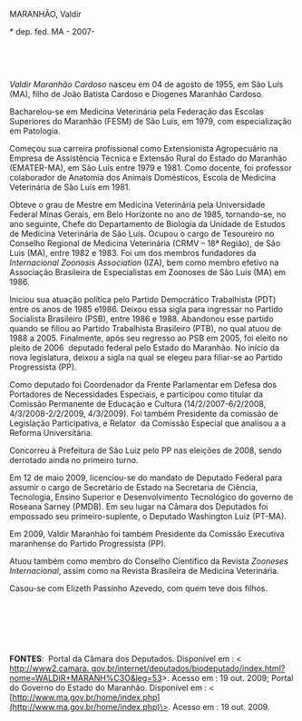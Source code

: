 MARANHÃO, Valdir

\* dep. fed. MA - 2007-

 

 

*Valdir Maranhão Cardoso* nasceu em 04 de agosto de 1955, em São Luís
(MA), filho de João Batista Cardoso e Diogenes Maranhão Cardoso.

Bacharelou-se em Medicina Veterinária pela Federação das Escolas
Superiores do Maranhão (FESM) de São Luís, em 1979, com especialização
em Patologia.

Começou sua carreira profissional como Extensionista Agropecuário na
Empresa de Assistência Técnica e Extensão Rural do Estado do Maranhão
(EMATER-MA), em São Luís entre 1979 e 1981. Como docente, foi professor
colaborador de Anatomia dos Animais Domésticos, Escola de Medicina
Veterinária de São Luís em 1981.

Obteve o grau de Mestre em Medicina Veterinária pela Universidade
Federal Minas Gerais, em Belo Horizonte no ano de 1985, tornando-se, no
ano seguinte, Chefe do Departamento de Biologia da Unidade de Estudos de
Medicina Veterinária de São Luís. Ocupou o cargo de Tesoureiro no
Conselho Regional de Medicina Veterinária (CRMV – 18ª Região), de São
Luis (MA), entre 1982 e 1983. Foi um dos membros fundadores da
*Internacional Zoonosis Association* (IZA), bem como membro efetivo na
Associação Brasileira de Especialistas em Zoonoses de São Luís (MA) em
1986.

Iniciou sua atuação política pelo Partido Democrático Trabalhista (PDT)
entre os anos de 1985 e1986. Deixou essa sigla para ingressar no Partido
Socialista Brasileiro (PSB), entre 1986 e 1988. Abandonou esse partido
quando se filiou ao Partido Trabalhista Brasileiro (PTB), no qual atuou
de 1988 a 2005. Finalmente, após seu regresso ao PSB em 2005, foi eleito
no pleito de 2006  deputado federal pelo Estado do Maranhão. No início
da nova legislatura, deixou a sigla na qual se elegeu para filiar-se ao
Partido Progressista (PP).

Como deputado foi Coordenador da Frente Parlamentar em Defesa dos
Portadores de Necessidades Especiais, e participou como titular da
Comissão Permanente de Educação e Cultura (14/2/2007-6/2/2008,
4/3/2008-2/2/2009, 4/3/2009). Foi também Presidente da comissão de
Legislação Participativa, e Relator  da Comissão Especial que analisou a
a Reforma Universitária.

Concorreu à Prefeitura de São Luiz pelo PP nas eleições de 2008, sendo
derrotado ainda no primeiro turno.

Em 12 de maio 2009, licenciou-se do mandato de Deputado Federal para
assumir o cargo de Secretário de Estado na Secretaria de Ciência,
Tecnologia, Ensino Superior e Desenvolvimento Tecnológico do governo de
Roseana Sarney (PMDB). Em seu lugar na Câmara dos Deputados foi
empossado seu primeiro-suplente, o Deputado Washington Luiz (PT-MA).

Em 2009, Valdir Maranhão foi também Presidente da Comissão Executiva
maranhense do Partido Progressista (PP).

Atuou também como membro do Conselho Científico da Revista *Zooneses
Internacional*, assim como na Revista Brasileira de Medicina
Veterinária.

Casou-se com Elizeth Passinho Azevedo, com quem teve dois filhos.

 

 

 

**FONTES**:  Portal da Câmara dos Deputados. Disponível em : \<
[http://www2.camara.
gov.br/internet/deputados/biodeputado/index.html?nome=WALDIR+MARANH%C3O&leg=53](http://www2.camara.%20gov.br/internet/deputados/biodeputado/index.html?nome=WALDIR+MARANH%C3O&leg=53)\>.
Acesso em : 19 out. 2009; Portal do Governo do Estado do Maranhão.
Disponível em : \<
[http://www.ma.gov.br/home/index.php](http://www.ma.gov.br/home/index.php)\>.
Acesso em : 19 out. 2009.

 

 

 
